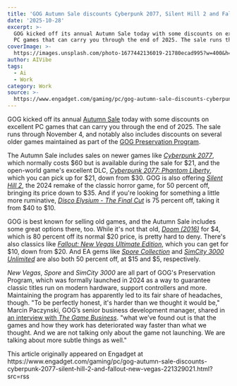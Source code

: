 ```yaml
---
title: 'GOG Autumn Sale discounts Cyberpunk 2077, Silent Hill 2 and Fallout: New Vegas'
date: '2025-10-28'
excerpt: >-
  GOG kicked off its annual Autumn Sale today with some discounts on excellent
  PC games that can carry you through the end of 2025. The sale runs throug...
coverImage: >-
  https://images.unsplash.com/photo-1677442136019-21780ecad995?w=400&h=200&fit=crop&auto=format
author: AIVibe
tags:
  - Ai
  - Work
category: Work
source: >-
  https://www.engadget.com/gaming/pc/gog-autumn-sale-discounts-cyberpunk-2077-silent-hill-2-and-fallout-new-vegas-221329021.html?src=rss
---
```

<p>GOG kicked off its annual <a data-i13n="elm:context_link;elmt:doNotAffiliate;cpos:1;pos:1" class="no-affiliate-link" href="https://www.gog.com/en/promo/autumn_sale_2025?page=3">Autumn Sale</a> today with some discounts on excellent PC games that can carry you through the end of 2025. The sale runs through November 4, and notably also includes discounts on several older games maintained as part of the <a data-i13n="elm:context_link;elmt:doNotAffiliate;cpos:2;pos:1" class="no-affiliate-link" href="https://www.engadget.com/gaming/pc/gogs-preservation-label-highlights-classic-games-its-maintaining-for-modern-hardware-231606454.html">GOG Preservation Program</a>.</p> 
<p>The Autumn Sale includes sales on newer games like <a data-i13n="elm:affiliate_link;sellerN:GOG.com;elmt:;cpos:3;pos:1" href="https://shopping.yahoo.com/rdlw?merchantId=a3926e63-4324-467b-872c-52d2bfe9bd34&amp;siteId=us-engadget&amp;pageId=1p-autolink&amp;contentUuid=25d48fc9-bf0d-4b48-9c8b-8cc44d4350ca&amp;featureId=text-link&amp;merchantName=GOG.com&amp;linkText=Cyberpunk+2077&amp;custData=eyJzb3VyY2VOYW1lIjoiV2ViLURlc2t0b3AtVmVyaXpvbiIsImxhbmRpbmdVcmwiOiJodHRwczovL3d3dy5nb2cuY29tL2VuL2dhbWUvY3liZXJwdW5rXzIwNzciLCJjb250ZW50VXVpZCI6IjI1ZDQ4ZmM5LWJmMGQtNGI0OC05YzhiLThjYzQ0ZDQzNTBjYSIsIm9yaWdpbmFsVXJsIjoiaHR0cHM6Ly93d3cuZ29nLmNvbS9lbi9nYW1lL2N5YmVycHVua18yMDc3In0&amp;signature=AQAAAcCfKbwc15isG0khOHAI1MLnCBDcxmDd6yUbcy4IjyUw&amp;gcReferrer=https%3A%2F%2Fwww.gog.com%2Fen%2Fgame%2Fcyberpunk_2077" class="rapid-with-clickid" data-original-link="https://www.gog.com/en/game/cyberpunk_2077"><em>Cyberpunk 2077</em></a>, which normally costs $60 but is available during the sale for $21, and the open-world game&#39;s excellent DLC, <a data-i13n="elm:affiliate_link;sellerN:GOG.com;elmt:;cpos:4;pos:1" href="https://shopping.yahoo.com/rdlw?merchantId=a3926e63-4324-467b-872c-52d2bfe9bd34&amp;siteId=us-engadget&amp;pageId=1p-autolink&amp;contentUuid=25d48fc9-bf0d-4b48-9c8b-8cc44d4350ca&amp;featureId=text-link&amp;merchantName=GOG.com&amp;linkText=Cyberpunk+2077%3A+Phantom+Liberty&amp;custData=eyJzb3VyY2VOYW1lIjoiV2ViLURlc2t0b3AtVmVyaXpvbiIsImxhbmRpbmdVcmwiOiJodHRwczovL3d3dy5nb2cuY29tL2VuL2dhbWUvY3liZXJwdW5rXzIwNzdfcGhhbnRvbV9saWJlcnR5IiwiY29udGVudFV1aWQiOiIyNWQ0OGZjOS1iZjBkLTRiNDgtOWM4Yi04Y2M0NGQ0MzUwY2EiLCJvcmlnaW5hbFVybCI6Imh0dHBzOi8vd3d3LmdvZy5jb20vZW4vZ2FtZS9jeWJlcnB1bmtfMjA3N19waGFudG9tX2xpYmVydHkifQ&amp;signature=AQAAAfnxz-t77c6B4KWfY3ybTD0I4CsO6EdGPEnNFU_M54b-&amp;gcReferrer=https%3A%2F%2Fwww.gog.com%2Fen%2Fgame%2Fcyberpunk_2077_phantom_liberty" class="rapid-with-clickid" data-original-link="https://www.gog.com/en/game/cyberpunk_2077_phantom_liberty"><em>Cyberpunk 2077: Phantom Liberty</em></a>, which you can pick up for $21, down from $30. GOG is also offering <a data-i13n="elm:affiliate_link;sellerN:GOG.com;elmt:;cpos:5;pos:1" href="https://shopping.yahoo.com/rdlw?merchantId=a3926e63-4324-467b-872c-52d2bfe9bd34&amp;siteId=us-engadget&amp;pageId=1p-autolink&amp;contentUuid=25d48fc9-bf0d-4b48-9c8b-8cc44d4350ca&amp;featureId=text-link&amp;merchantName=GOG.com&amp;linkText=Silent+Hill+2&amp;custData=eyJzb3VyY2VOYW1lIjoiV2ViLURlc2t0b3AtVmVyaXpvbiIsImxhbmRpbmdVcmwiOiJodHRwczovL3d3dy5nb2cuY29tL2VuL2dhbWUvc2lsZW50X2hpbGxfMiIsImNvbnRlbnRVdWlkIjoiMjVkNDhmYzktYmYwZC00YjQ4LTljOGItOGNjNDRkNDM1MGNhIiwib3JpZ2luYWxVcmwiOiJodHRwczovL3d3dy5nb2cuY29tL2VuL2dhbWUvc2lsZW50X2hpbGxfMiJ9&amp;signature=AQAAAb9Ls81qcDBrHHFDG0mgspY7pmSOK4epJN2_TWe_gLmH&amp;gcReferrer=https%3A%2F%2Fwww.gog.com%2Fen%2Fgame%2Fsilent_hill_2" class="rapid-with-clickid" data-original-link="https://www.gog.com/en/game/silent_hill_2"><em>Silent Hill 2</em></a>, the 2024 remake of the classic horror game, for 50 percent off, bringing its price down to $35. And if you&#39;re looking for something a little more ruminative, <a data-i13n="elm:affiliate_link;sellerN:GOG.com;elmt:;cpos:6;pos:1" href="https://shopping.yahoo.com/rdlw?merchantId=a3926e63-4324-467b-872c-52d2bfe9bd34&amp;siteId=us-engadget&amp;pageId=1p-autolink&amp;contentUuid=25d48fc9-bf0d-4b48-9c8b-8cc44d4350ca&amp;featureId=text-link&amp;merchantName=GOG.com&amp;linkText=Disco+Elysium+-+The+Final+Cut&amp;custData=eyJzb3VyY2VOYW1lIjoiV2ViLURlc2t0b3AtVmVyaXpvbiIsImxhbmRpbmdVcmwiOiJodHRwczovL3d3dy5nb2cuY29tL2VuL2dhbWUvZGlzY29fZWx5c2l1bSIsImNvbnRlbnRVdWlkIjoiMjVkNDhmYzktYmYwZC00YjQ4LTljOGItOGNjNDRkNDM1MGNhIiwib3JpZ2luYWxVcmwiOiJodHRwczovL3d3dy5nb2cuY29tL2VuL2dhbWUvZGlzY29fZWx5c2l1bSJ9&amp;signature=AQAAAeC32vpf46h_7yUnXsNNqyJplakNxxDXSdxvmOQUbTdX&amp;gcReferrer=https%3A%2F%2Fwww.gog.com%2Fen%2Fgame%2Fdisco_elysium" class="rapid-with-clickid" data-original-link="https://www.gog.com/en/game/disco_elysium"><em>Disco Elysium - The Final Cut</em></a> is 75 percent off, taking it from $40 to $10.</p> <span id="end-legacy-contents"></span>
<p>
 <core-commerce id="fd5e2e28a7a14771a9666c5ca3e3d59c" data-type="product-list" data-original-url="https://www.gog.com/en/game/cyberpunk_2077"></core-commerce></p> 
<p>
 <core-commerce id="8497abbb53e746218448de205ea42c3b" data-type="product-list" data-original-url="https://www.gog.com/en/game/cyberpunk_2077_phantom_liberty"></core-commerce></p> 
<p>
 <core-commerce id="851eb15443ff460ca54951f945863312" data-type="product-list" data-original-url="https://www.gog.com/en/game/silent_hill_2"></core-commerce></p> 
<p>
 <core-commerce id="28c1f226dbcc4f9e8319c40e45ef0efc" data-type="product-list" data-original-url="https://www.gog.com/en/game/disco_elysium"></core-commerce></p> 
<p>GOG is best known for selling old games, and the Autumn Sale includes some great options there, too. While it&#39;s not that old, <a data-i13n="elm:affiliate_link;sellerN:GOG.com;elmt:;cpos:7;pos:1" href="https://shopping.yahoo.com/rdlw?merchantId=a3926e63-4324-467b-872c-52d2bfe9bd34&amp;siteId=us-engadget&amp;pageId=1p-autolink&amp;contentUuid=25d48fc9-bf0d-4b48-9c8b-8cc44d4350ca&amp;featureId=text-link&amp;merchantName=GOG.com&amp;linkText=Doom+%282016%29&amp;custData=eyJzb3VyY2VOYW1lIjoiV2ViLURlc2t0b3AtVmVyaXpvbiIsImxhbmRpbmdVcmwiOiJodHRwczovL3d3dy5nb2cuY29tL2VuL2dhbWUvZG9vbV8yMDE2IiwiY29udGVudFV1aWQiOiIyNWQ0OGZjOS1iZjBkLTRiNDgtOWM4Yi04Y2M0NGQ0MzUwY2EiLCJvcmlnaW5hbFVybCI6Imh0dHBzOi8vd3d3LmdvZy5jb20vZW4vZ2FtZS9kb29tXzIwMTYifQ&amp;signature=AQAAATL0VRbI1dbG6mU_0dPZvjke6yvuGjCsFA_ZEuHOFeXv&amp;gcReferrer=https%3A%2F%2Fwww.gog.com%2Fen%2Fgame%2Fdoom_2016" class="rapid-with-clickid" data-original-link="https://www.gog.com/en/game/doom_2016"><em>Doom (2016)</em></a> for $4, which is 80 percent off its normal $20 price, is pretty hard to deny. There&#39;s also classics like <a data-i13n="elm:affiliate_link;sellerN:GOG.com;elmt:;cpos:8;pos:1" href="https://shopping.yahoo.com/rdlw?merchantId=a3926e63-4324-467b-872c-52d2bfe9bd34&amp;siteId=us-engadget&amp;pageId=1p-autolink&amp;contentUuid=25d48fc9-bf0d-4b48-9c8b-8cc44d4350ca&amp;featureId=text-link&amp;merchantName=GOG.com&amp;linkText=Fallout%3A+New+Vegas+Ultimate+Edition&amp;custData=eyJzb3VyY2VOYW1lIjoiV2ViLURlc2t0b3AtVmVyaXpvbiIsImxhbmRpbmdVcmwiOiJodHRwczovL3d3dy5nb2cuY29tL2VuL2dhbWUvZmFsbG91dF9uZXdfdmVnYXNfdWx0aW1hdGVfZWRpdGlvbiIsImNvbnRlbnRVdWlkIjoiMjVkNDhmYzktYmYwZC00YjQ4LTljOGItOGNjNDRkNDM1MGNhIiwib3JpZ2luYWxVcmwiOiJodHRwczovL3d3dy5nb2cuY29tL2VuL2dhbWUvZmFsbG91dF9uZXdfdmVnYXNfdWx0aW1hdGVfZWRpdGlvbiJ9&amp;signature=AQAAAeKMIsqgIJ5dFiwpyjnjoRcOR6n0Avkw8VA0OA00o8EY&amp;gcReferrer=https%3A%2F%2Fwww.gog.com%2Fen%2Fgame%2Ffallout_new_vegas_ultimate_edition" class="rapid-with-clickid" data-original-link="https://www.gog.com/en/game/fallout_new_vegas_ultimate_edition"><em>Fallout: New Vegas Ultimate Edition</em></a>, which you can get for $10, down from $20. And EA gems like <a data-i13n="elm:affiliate_link;sellerN:GOG.com;elmt:;cpos:9;pos:1" href="https://shopping.yahoo.com/rdlw?merchantId=a3926e63-4324-467b-872c-52d2bfe9bd34&amp;siteId=us-engadget&amp;pageId=1p-autolink&amp;contentUuid=25d48fc9-bf0d-4b48-9c8b-8cc44d4350ca&amp;featureId=text-link&amp;merchantName=GOG.com&amp;linkText=Spore+Collection&amp;custData=eyJzb3VyY2VOYW1lIjoiV2ViLURlc2t0b3AtVmVyaXpvbiIsImxhbmRpbmdVcmwiOiJodHRwczovL3d3dy5nb2cuY29tL2VuL2dhbWUvc3BvcmVfY29sbGVjdGlvbiIsImNvbnRlbnRVdWlkIjoiMjVkNDhmYzktYmYwZC00YjQ4LTljOGItOGNjNDRkNDM1MGNhIiwib3JpZ2luYWxVcmwiOiJodHRwczovL3d3dy5nb2cuY29tL2VuL2dhbWUvc3BvcmVfY29sbGVjdGlvbiJ9&amp;signature=AQAAAUmm9fxp90xqfGYsDyxbqNcY00W1BNG4FcfsLhL12aXX&amp;gcReferrer=https%3A%2F%2Fwww.gog.com%2Fen%2Fgame%2Fspore_collection" class="rapid-with-clickid" data-original-link="https://www.gog.com/en/game/spore_collection"><em>Spore Collection</em></a> and<em>&nbsp;</em><a data-i13n="elm:affiliate_link;sellerN:GOG.com;elmt:;cpos:10;pos:1" href="https://shopping.yahoo.com/rdlw?merchantId=a3926e63-4324-467b-872c-52d2bfe9bd34&amp;siteId=us-engadget&amp;pageId=1p-autolink&amp;contentUuid=25d48fc9-bf0d-4b48-9c8b-8cc44d4350ca&amp;featureId=text-link&amp;merchantName=GOG.com&amp;linkText=SimCity+3000+Unlimited&amp;custData=eyJzb3VyY2VOYW1lIjoiV2ViLURlc2t0b3AtVmVyaXpvbiIsImxhbmRpbmdVcmwiOiJodHRwczovL3d3dy5nb2cuY29tL2VuL2dhbWUvc2ltY2l0eV8zMDAwIiwiY29udGVudFV1aWQiOiIyNWQ0OGZjOS1iZjBkLTRiNDgtOWM4Yi04Y2M0NGQ0MzUwY2EiLCJvcmlnaW5hbFVybCI6Imh0dHBzOi8vd3d3LmdvZy5jb20vZW4vZ2FtZS9zaW1jaXR5XzMwMDAifQ&amp;signature=AQAAASPafpFsQXBzOskWdJIb5oqvFodhWcxmQejtUQQeW4dn&amp;gcReferrer=https%3A%2F%2Fwww.gog.com%2Fen%2Fgame%2Fsimcity_3000" class="rapid-with-clickid" data-original-link="https://www.gog.com/en/game/simcity_3000"><em>SimCity 3000 Unlimited</em></a><em>&nbsp;</em>are also both 50 percent off, at $15 and $5, respectively.</p> 
<p><em>New Vegas</em>, <em>Spore</em> and <em>SimCity 3000 </em>are all part of GOG&#39;s Preservation Program, which was formally launched in 2024 as a way to guarantee classic titles run on modern hardware, support controllers and more. Maintaining the program has apparently led to its fair share of headaches, though. &quot;To be perfectly honest, it&#39;s harder than we thought it would be,&quot; Marcin Paczynski, GOG’s senior business development manager, shared in <a data-i13n="elm:context_link;elmt:doNotAffiliate;cpos:11;pos:1" class="no-affiliate-link" href="https://www.thegamebusiness.com/p/when-we-launched-resident-evil-on">an interview with <em>The Game Business</em></a>. &quot;what we’ve found out is that the games and how they work has deteriorated way faster than what we thought. And we are not talking only about the game not launching. We are talking about more subtle things as well.&quot;</p>This article originally appeared on Engadget at https://www.engadget.com/gaming/pc/gog-autumn-sale-discounts-cyberpunk-2077-silent-hill-2-and-fallout-new-vegas-221329021.html?src=rss
